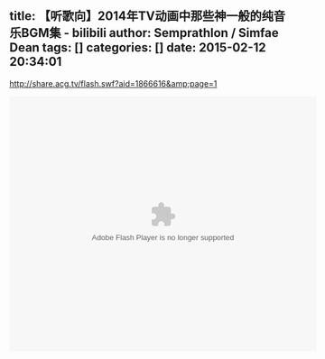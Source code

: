 title: 【听歌向】2014年TV动画中那些神一般的纯音乐BGM集 - bilibili
author: Semprathlon / Simfae Dean
tags: []
categories: []
date: 2015-02-12 20:34:01
---
<a href="http://share.acg.tv/flash.swf?aid=1866616&amp;page=1">http://share.acg.tv/flash.swf?aid=1866616&amp;page=1</a>

<embed height="452" width="544" quality="high" allowfullscreen="true" type="application/x-shockwave-flash" src="http://share.acg.tv/flash.swf" flashvars="aid=1866616&page=1" pluginspage="http://www.adobe.com/shockwave/download/download.cgi?P1_Prod_Version=ShockwaveFlash"></embed>